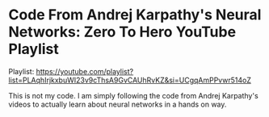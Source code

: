 # Code From Andrej Karpathy's Neural Networks: Zero To Hero YouTube Playlist

Playlist: https://youtube.com/playlist?list=PLAqhIrjkxbuWI23v9cThsA9GvCAUhRvKZ&si=UCgqAmPPvwr514oZ

This is not my code. I am simply following the code from Andrej Karpathy's videos to actually learn about neural networks in a hands on way.
